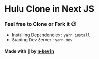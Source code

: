 # Hulu Clone in Next JS

### Feel free to Clone or Fork it 😉

* Installing Dependencies : ```yarn install```
* Starting Dev Server : ```yarn dev```


#### Made with 💚 by [n-kev1n](https://github.com/n-kev1n)
